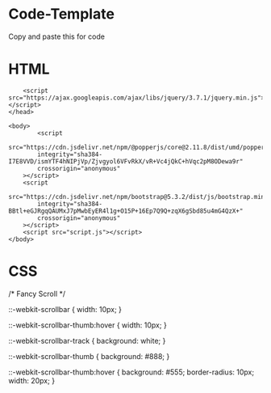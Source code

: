 # Code-Template
Copy and paste this for code

# HTML

<!doctype html>
<html lang="en">
    <head>
        <title>A.A. Birthday</title>
        <!--FAVICON-->
        <link 
            rel="icon" 
            type="image/x-icon" 
            href="imgs/cakeclip.png"
        />
        <!-- Required meta tags -->
        <meta 
            charset="utf-8"
        />
        <meta
            name="viewport"
            content="width=device-width, initial-scale=1, shrink-to-fit=no"
        />
        <!-- Bootstrap CSS v5.2.1 -->
        <link
            href="https://cdn.jsdelivr.net/npm/bootstrap@5.3.2/dist/css/bootstrap.min.css"
            rel="stylesheet"
            integrity="sha384-T3c6CoIi6uLrA9TneNEoa7RxnatzjcDSCmG1MXxSR1GAsXEV/Dwwykc2MPK8M2HN"
            crossorigin="anonymous"
        />
        <link 
            rel="stylesheet" 
            href="style.css"
        />

        <script src="https://ajax.googleapis.com/ajax/libs/jquery/3.7.1/jquery.min.js"></script>
    </head>

    <body>
            <script
            src="https://cdn.jsdelivr.net/npm/@popperjs/core@2.11.8/dist/umd/popper.min.js"
            integrity="sha384-I7E8VVD/ismYTF4hNIPjVp/Zjvgyol6VFvRkX/vR+Vc4jQkC+hVqc2pM8ODewa9r"
            crossorigin="anonymous"
        ></script>
        <script
            src="https://cdn.jsdelivr.net/npm/bootstrap@5.3.2/dist/js/bootstrap.min.js"
            integrity="sha384-BBtl+eGJRgqQAUMxJ7pMwbEyER4l1g+O15P+16Ep7Q9Q+zqX6gSbd85u4mG4QzX+"
            crossorigin="anonymous"
        ></script>
        <script src="script.js"></script>
    </body>
</html>

# CSS

/* Fancy Scroll */

::-webkit-scrollbar {
  width: 10px;
  }
  
::-webkit-scrollbar-thumb:hover {
  width: 10px;
  }
  
::-webkit-scrollbar-track {
  background: white;
  }
  
::-webkit-scrollbar-thumb {
  background: #888;
  }
  
::-webkit-scrollbar-thumb:hover {
  background: #555;
  border-radius: 10px;
  width: 20px;
  }
